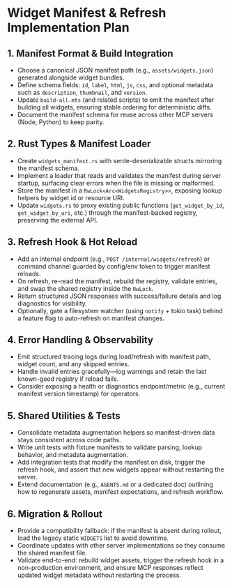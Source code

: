 # Widget Manifest & Refresh Implementation Plan

## 1. Manifest Format & Build Integration
- Choose a canonical JSON manifest path (e.g., `assets/widgets.json`) generated alongside widget bundles.
- Define schema fields: `id`, `label`, `html`, `js`, `css`, and optional metadata such as `description`, `thumbnail`, and `version`.
- Update `build-all.mts` (and related scripts) to emit the manifest after building all widgets, ensuring stable ordering for deterministic diffs.
- Document the manifest schema for reuse across other MCP servers (Node, Python) to keep parity.

## 2. Rust Types & Manifest Loader
- Create `widgets_manifest.rs` with serde-deserializable structs mirroring the manifest schema.
- Implement a loader that reads and validates the manifest during server startup, surfacing clear errors when the file is missing or malformed.
- Store the manifest in a `RwLock<Arc<WidgetsRegistry>>`, exposing lookup helpers by widget id or resource URI.
- Update `widgets.rs` to proxy existing public functions (`get_widget_by_id`, `get_widget_by_uri`, etc.) through the manifest-backed registry, preserving the external API.

## 3. Refresh Hook & Hot Reload
- Add an internal endpoint (e.g., `POST /internal/widgets/refresh`) or command channel guarded by config/env token to trigger manifest reloads.
- On refresh, re-read the manifest, rebuild the registry, validate entries, and swap the shared registry inside the `RwLock`.
- Return structured JSON responses with success/failure details and log diagnostics for visibility.
- Optionally, gate a filesystem watcher (using `notify` + tokio task) behind a feature flag to auto-refresh on manifest changes.

## 4. Error Handling & Observability
- Emit structured tracing logs during load/refresh with manifest path, widget count, and any skipped entries.
- Handle invalid entries gracefully—log warnings and retain the last known-good registry if reload fails.
- Consider exposing a health or diagnostics endpoint/metric (e.g., current manifest version timestamp) for operators.

## 5. Shared Utilities & Tests
- Consolidate metadata augmentation helpers so manifest-driven data stays consistent across code paths.
- Write unit tests with fixture manifests to validate parsing, lookup behavior, and metadata augmentation.
- Add integration tests that modify the manifest on disk, trigger the refresh hook, and assert that new widgets appear without restarting the server.
- Extend documentation (e.g., `AGENTS.md` or a dedicated doc) outlining how to regenerate assets, manifest expectations, and refresh workflow.

## 6. Migration & Rollout
- Provide a compatibility fallback: if the manifest is absent during rollout, load the legacy static `WIDGETS` list to avoid downtime.
- Coordinate updates with other server implementations so they consume the shared manifest file.
- Validate end-to-end: rebuild widget assets, trigger the refresh hook in a non-production environment, and ensure MCP responses reflect updated widget metadata without restarting the process.
